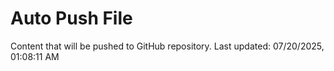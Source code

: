 # Auto Push File

Content that will be pushed to GitHub repository.
Last updated: 07/20/2025, 01:08:11 AM